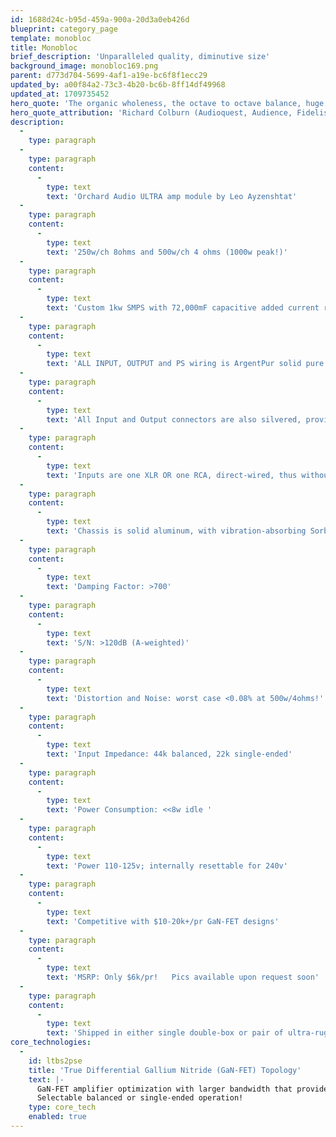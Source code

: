 ```yaml
---
id: 1688d24c-b95d-459a-900a-20d3a0eb426d
blueprint: category_page
template: monobloc
title: Monobloc
brief_description: 'Unparalleled quality, diminutive size'
background_image: monobloc169.png
parent: d773d704-5699-4af1-a19e-bc6f8f1ecc29
updated_by: a00f84a2-73c3-4b20-bc6b-8ff14df49968
updated_at: 1709735452
hero_quote: 'The organic wholeness, the octave to octave balance, huge dynamics, and the detailed yet extremely smooth top end was fantastic, with soundstaging reality only GaN-FETs and Ag can provide.'
hero_quote_attribution: 'Richard Colburn (Audioquest, Audience, Fidelis, Bluebird)'
description:
  -
    type: paragraph
  -
    type: paragraph
    content:
      -
        type: text
        text: 'Orchard Audio ULTRA amp module by Leo Ayzenshtat'
  -
    type: paragraph
    content:
      -
        type: text
        text: '250w/ch 8ohms and 500w/ch 4 ohms (1000w peak!)'
  -
    type: paragraph
    content:
      -
        type: text
        text: 'Custom 1kw SMPS with 72,000mF capacitive added current reserve for huge bass grip and ultradynamics'
  -
    type: paragraph
    content:
      -
        type: text
        text: 'ALL INPUT, OUTPUT and PS wiring is ArgentPur solid pure silver in Teflon airtubes for peerless soundstage detail and holography; ultimate transparency WITHOUT brightness!'
  -
    type: paragraph
    content:
      -
        type: text
        text: 'All Input and Output connectors are also silvered, providing a COMPLETE silver through-path!'
  -
    type: paragraph
    content:
      -
        type: text
        text: 'Inputs are one XLR OR one RCA, direct-wired, thus without input switching degradation.'
  -
    type: paragraph
    content:
      -
        type: text
        text: 'Chassis is solid aluminum, with vibration-absorbing Sorbothane footers and panel damping.  Only 8.5 x 12.5 x 3.5"...about 8lbs.'
  -
    type: paragraph
    content:
      -
        type: text
        text: 'Damping Factor: >700'
  -
    type: paragraph
    content:
      -
        type: text
        text: 'S/N: >120dB (A-weighted)'
  -
    type: paragraph
    content:
      -
        type: text
        text: 'Distortion and Noise: worst case <0.08% at 500w/4ohms!'
  -
    type: paragraph
    content:
      -
        type: text
        text: 'Input Impedance: 44k balanced, 22k single-ended'
  -
    type: paragraph
    content:
      -
        type: text
        text: 'Power Consumption: <<8w idle '
  -
    type: paragraph
    content:
      -
        type: text
        text: 'Power 110-125v; internally resettable for 240v'
  -
    type: paragraph
    content:
      -
        type: text
        text: 'Competitive with $10-20k+/pr GaN-FET designs'
  -
    type: paragraph
    content:
      -
        type: text
        text: 'MSRP: Only $6k/pr!   Pics available upon request soon'
  -
    type: paragraph
    content:
      -
        type: text
        text: 'Shipped in either single double-box or pair of ultra-rugged Pelican-clones (small shipping upcharge)'
core_technologies:
  -
    id: ltbs2pse
    title: 'True Differential Gallium Nitride (GaN-FET) Topology'
    text: |-
      GaN-FET amplifier optimization with larger bandwidth that provides peerless transient response, as well extremely small phase errors, compared to MOSFETS or tubes.
      Selectable balanced or single-ended operation!
    type: core_tech
    enabled: true
---
```

